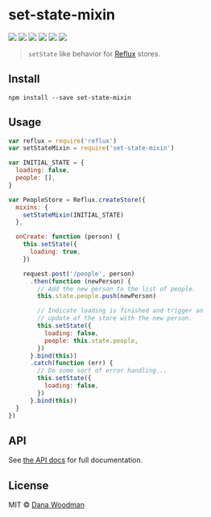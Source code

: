 # set-state-mixin 

![](https://travis-ci.org/danawoodman/set-state-mixin.svg)
![](https://img.shields.io/npm/v/set-state-mixin.svg)
![](https://img.shields.io/github/license/danawoodman/set-state-mixin.svg)
![](https://img.shields.io/versioneye/d/danawoodman/set-state-mixin.svg)
![](https://img.shields.io/requires/github/danawoodman/set-state-mixin.svg)
![](https://img.shields.io/npm/dm/set-state-mixin.svg)

> `setState` like behavior for [Reflux][reflux] stores.


## Install

```
npm install --save set-state-mixin
```


## Usage

```js
var reflux = require('reflux')
var setStateMixin = require('set-state-mixin')

var INITIAL_STATE = {
  loading: false,
  people: [],
}

var PeopleStore = Reflux.createStore({
  mixins: {
    setStateMixin(INITIAL_STATE)
  },

  onCreate: function (person) {
    this.setState({
      loading: true,
    })

    request.post('/people', person)
      .then(function (newPerson) {
        // Add the new person to the list of people.
        this.state.people.push(newPerson)

        // Indicate loading is finished and trigger an
        // update of the store with the new person.
        this.setState({
          loading: false,
          people: this.state.people,
        })
      }.bind(this))
      .catch(function (err) {
        // Do some sort of error handling...
        this.setState({
          loading: false,
        })
      }.bind(this))
  }
})
```


## API

See [the API docs](api.md) for full documentation.


## License

MIT &copy; [Dana Woodman][dana]


[reflux]: https://github.com/reflux/refluxjs
[dana]: http://danawoodman.com
